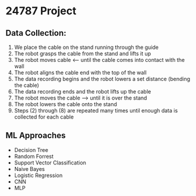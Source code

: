# 24787 Project



## Data Collection:

  1) We place the cable on the stand running through the guide
  2) The robot grasps the cable from the stand and lifts it up
  3) The robot moves cable <-- until the cable comes into contact with the wall
  4) The robot aligns the cable end with the top of the wall
  5) The data recording begins and the robot lowers a set distance (bending the cable)
  6) The data recording ends and the robot lifts up the cable
  7) The robot moves the cable --> until it is over the stand
  8) The robot lowers the cable onto the stand
  9) Steps (2) through (8) are repeated many times until enough data is collected for each cable


## ML Approaches

- Decision Tree
- Random Forrest
- Support Vector Classification
- Naive Bayes
- Logistic Regression
- CNN
- MLP
